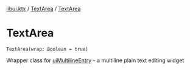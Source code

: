 [libui.ktx](../README.md) / [TextArea](README.md) / [TextArea](-text-area.md)

# TextArea

`TextArea(wrap: Boolean = true)`

Wrapper class for [uiMultilineEntry](../../libui/ui-multiline-entry.md) - a multiline plain text editing widget
